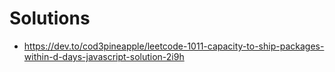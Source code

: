 # Solutions

- https://dev.to/cod3pineapple/leetcode-1011-capacity-to-ship-packages-within-d-days-javascript-solution-2i9h
